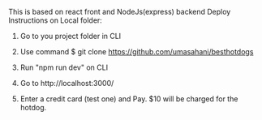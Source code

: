 This is based on react front and NodeJs(express) backend
Deploy Instructions on Local folder:


1. Go to you project folder in CLI
2. Use command $ git clone https://github.com/umasahani/besthotdogs 
3. Run "npm run dev" on CLI
4. Go to http://localhost:3000/

5. Enter a credit card (test one) and Pay. $10 will be charged for the hotdog.
